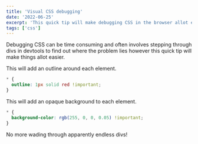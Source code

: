 ```yaml
---
title: 'Visual CSS debugging'
date: '2022-06-25'
excerpt: 'This quick tip will make debugging CSS in the browser allot easier.'
tags: ['css']
---
```


Debugging CSS can be time consuming and often involves stepping through divs in devtools to find out where the problem lies however this quick tip will make things allot easier.

This will add an outline around each element.

```css
* {
  outline: 1px solid red !important;
}
```

This will add an opaque background to each element.

```css
* {
  background-color: rgb(255, 0, 0, 0.05) !important;
}
```

No more wading through apparently endless divs!
